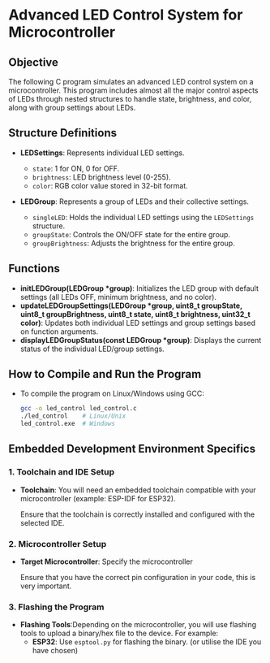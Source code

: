 # Advanced LED Control System for Microcontroller

## Objective
The following C program simulates an advanced LED control system on a microcontroller. This program includes almost all the major control aspects of LEDs through nested structures to handle state, brightness, and color, along with group settings about LEDs.

## Structure Definitions

- **LEDSettings**: Represents individual LED settings.
  - `state`: 1 for ON, 0 for OFF.
  - `brightness`: LED brightness level (0-255).
  - `color`: RGB color value stored in 32-bit format.

- **LEDGroup**: Represents a group of LEDs and their collective settings.
  - `singleLED`: Holds the individual LED settings using the `LEDSettings` structure.
  - `groupState`: Controls the ON/OFF state for the entire group.
  - `groupBrightness`: Adjusts the brightness for the entire group.

## Functions
- **initLEDGroup(LEDGroup *group)**: Initializes the LED group with default settings (all LEDs OFF, minimum brightness, and no color).
- **updateLEDGroupSettings(LEDGroup *group, uint8_t groupState, uint8_t groupBrightness, uint8_t state, uint8_t brightness, uint32_t color)**: Updates both individual LED settings and group settings based on function arguments.
- **displayLEDGroupStatus(const LEDGroup *group)**: Displays the current status of the individual LED/group settings.

## How to Compile and Run the Program
- To compile the program on Linux/Windows using GCC:
  ```bash
  gcc -o led_control led_control.c
  ./led_control    # Linux/Unix
  led_control.exe  # Windows

## Embedded Development Environment Specifics

### 1. Toolchain and IDE Setup

- **Toolchain**: You will need an embedded toolchain compatible with your microcontroller (example: ESP-IDF for ESP32).

  Ensure that the toolchain is correctly installed and configured with the selected IDE.

### 2. Microcontroller Setup

- **Target Microcontroller**: Specify the microcontroller 

  
  Ensure that you have the correct pin configuration in your code, this is very  important.

### 3. Flashing the Program

- **Flashing Tools**:Depending on the microcontroller, you will use flashing tools to upload a binary/hex file to the device. For example:
  - **ESP32**: Use `esptool.py` for flashing the binary.
 (or utilise the IDE you have chosen)
